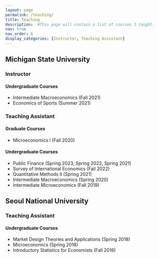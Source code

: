 ```yaml
---
layout: page
permalink: /teaching/
title: Teaching
description:  #This page will contain a list of courses I taught.
nav: true
nav_order: 6
display_categories: [Instructor, Teaching Assistant]
---
```



## Michigan State University

### Instructor
#### Undergraduate Courses
* Intermediate Macroeconomics (Fall 2021)
* Economics of Sports (Summer 2021)

### Teaching Assistant
#### Graduate Courses
* Microeconomics I (Fall 2020)
#### Undergraduate Courses
* Public Finance (Spring 2023, Spring 2022, Spring 2021)
* Survey of International Economics (Fall 2022)
* Quantitative Methods II (Spring 2021)
* Intermediate Macroeconomics (Spring 2020)
* Intermediate Microeconomics (Fall 2019)


## Seoul National University

### Teaching Assistant
#### Undergraduate Courses
* Market Design Theories and Applications (Spring 2018)
* Microeconomics (Spring 2018)
* Introductory Statistics for Economists (Fall 2016)
<!--- 
*Do 6 questions per week. Email scanned work as one file in .pdf format by Tuesday evening.*

Michaelmas Weeks 1-4: Dynamics:
[Problem Set](/assets/pdf/Dynamics_Problems.pdf) \| [Additional Problems](/assets/pdf/Dynamics_Additional_Problems.pdf) \| [Solutions](https://universityofcambridgecloud-my.sharepoint.com/:f:/r/personal/jbb55_cam_ac_uk/Documents/Physics%20IA%20Solutions%202024-25?csf=1&web=1&e=7H0Ohi)

Michaelmas Weeks 5-8: Rotational Dynamics & Special Relativity:
[Problem Set](/assets/pdf/RM_SR_Problems.pdf) \| [Solutions](https://universityofcambridgecloud-my.sharepoint.com/:f:/r/personal/jbb55_cam_ac_uk/Documents/Physics%20IA%20Solutions%202024-25?csf=1&web=1&e=7H0Ohi)

Lent Weeks 1-4: Oscillating Systems:
[Problem Set](/assets/pdf/Oscillating_Systems_Problems.pdf) \| [Additional Problems](/assets/pdf/Oscillating_Systems_Additional_Problems.pdf) \| [Solutions](https://universityofcambridgecloud-my.sharepoint.com/:f:/r/personal/jbb55_cam_ac_uk/Documents/Physics%20IA%20Solutions%202024-25?csf=1&web=1&e=7H0Ohi)

Lent Weeks 5-8: Waves and Quantum Waves:
[Problem Set](/assets/pdf/Waves_Problems.pdf) \| [Solutions](https://universityofcambridgecloud-my.sharepoint.com/:f:/r/personal/jbb55_cam_ac_uk/Documents/Physics%20IA%20Solutions%202024-25?csf=1&web=1&e=7H0Ohi)

Easter Weeks 1-4: Gravitational and Electromagnetic Fields:
[Problem Set](/assets/pdf/Fields_Problems.pdf) \| [Solutions](https://universityofcambridgecloud-my.sharepoint.com/:f:/r/personal/jbb55_cam_ac_uk/Documents/Physics%20IA%20Solutions%202024-25?csf=1&web=1&e=7H0Ohi)



<h5> Resources you may find useful: </h5>

1st year Mathematics:
* Louis Lyons - *All You Wanted to Know about Mathematics but Were Afraid to Ask*
* H. M. Schey - *Div, Grad, Curl, and All That*

Classical Mechanics & Relativity:
* David Morin - *Introduction to Classical Mechanics*
* Andrew Steane - *Relativity Made Relatively Easy*

Electromagnetism:
* David J. Griffiths - *Introduction to Electrodynamics*

Some very useful notes by Toby Adkins (borrowed from "the other place"):
* [Mechanics and Special Relativity](/assets/pdf/CP1.pdf)
* [Electromagnetism, Optics and Circuits](/assets/pdf/CP2.pdf)
* [Complex Numbers, Differential Equations and Linear Algebra](/assets/pdf/CP3.pdf)
* [Calculus, Vector Calculus and Waves](/assets/pdf/CP4.pdf)

&nbsp;

***

#### Mathematical Tripos Part II: Quantum Information and Computation

Lent Week 3: [Problem Set 1](/assets/pdf/QI_QC_1.pdf)

Lent Week 5: [Problem Set 2](/assets/pdf/QI_QC_2.pdf)

Lent Week 7: [Problem Set 3](/assets/pdf/QI_QC_3.pdf)

Easter Week 1: [Problem Set 4](/assets/pdf/QI_QC_4.pdf)

[Solutions](https://universityofcambridgecloud-my.sharepoint.com/:f:/r/personal/jbb55_cam_ac_uk/Documents/Part%20II%20Quantum%20Information%20and%20Computation)

&nbsp;

<h5> Resources you may find useful: </h5>

Textbooks and Lecture Notes:
* Richard Jozsa - *[Quantum Information and Computation](/assets/pdf/QIT_Part_II.pdf)*
* Michael A. Nielsen, Isaac L. Chuang - *[Quantum Computation and Quantum Information](https://michaelnielsen.org/qcqi/)*
* A. Ekert, T, Hosgood, A. Kay, C. Macchiavello - *[Introduction to Quantum Information Science](https://qubit.guide)*
* Michael Walter - *[Symmetry and Quantum Information](https://qi.rub.de/qit18/)*

More Advanced:
* John Watrous - *[The Theory of Quantum Information](https://cs.uwaterloo.ca/~watrous/TQI/)*
* Michael M. Wolf - *[Lecture Notes](https://www.math.cit.tum.de/en/math/people/professors/wolf-michael/)*
* Andrew M. Childs - *[Lecture Notes on Quantum Algorithms](https://www.cs.umd.edu/~amchilds/qa/)*
